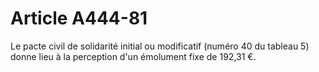 # Article A444-81

Le pacte civil de solidarité initial ou modificatif (numéro 40 du tableau 5) donne lieu à la perception d'un émolument fixe de 192,31 €.